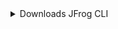 <details>
    <summary>Downloads JFrog CLI</summary>

    ### Linux
    [386](https://releases.jfrog.io/artifactory/jfrog-cli/v2-jf/{version}/jfrog-cli-linux-386/jf)
    [AMD-64](https://releases.jfrog.io/artifactory/jfrog-cli/v2-jf/{version}/jfrog-cli-linux-amd64/jf)
    [ARM-32](https://releases.jfrog.io/artifactory/jfrog-cli/v2-jf/{version}/jfrog-cli-linux-arm/jf)
    [ARM-64](https://releases.jfrog.io/artifactory/jfrog-cli/v2-jf/{version}/jfrog-cli-linux-arm64/jf)
    [PPC-64](https://releases.jfrog.io/artifactory/jfrog-cli/v2-jf/{version}/jfrog-cli-linux-ppc64/jf)
    [PPC-64-LE](https://releases.jfrog.io/artifactory/jfrog-cli/v2-jf/{version}/jfrog-cli-linux-ppc64le/jf)
    [S390X](https://releases.jfrog.io/artifactory/jfrog-cli/v2-jf/{version}/jfrog-cli-linux-s390x/jf)

    ### MacOS
    [AMD-64](https://releases.jfrog.io/artifactory/jfrog-cli/v2-jf/{version}/jfrog-cli-mac-386/jf)
    [ARM-64](https://releases.jfrog.io/artifactory/jfrog-cli/v2-jf/{version}/jfrog-cli-mac-arm64/jf)

    ### Windows
    [ARM-64](https://releases.jfrog.io/artifactory/jfrog-cli/v2-jf/{version}/jfrog-cli-windows-amd64/jf.exe)

</details>